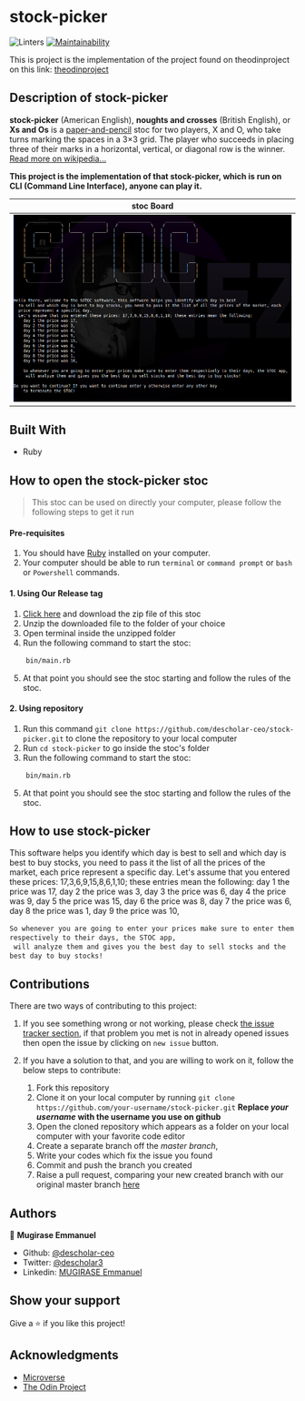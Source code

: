 # stock-picker
![Linters](https://github.com/descholar-ceo/stock-picker/workflows/Linters/badge.svg)  [![Maintainability](https://api.codeclimate.com/v1/badges/ab7367d28f41ed6f8224/maintainability)](https://codeclimate.com/github/descholar-ceo/stock-picker/maintainability)


This is project is the implementation of the project found on theodinproject on this link: [theodinproject](https://www.theodinproject.com/courses/ruby-programming/lessons/stock-picker)

## Description of stock-picker

**stock-picker** (American English), **noughts and crosses** (British English), or **Xs and Os** is a [paper-and-pencil](https://en.wikipedia.org/wiki/Paper-and-pencil_stoc) stoc for two players, X and O, who take turns marking the spaces in a 3×3 grid. The player who succeeds in placing three of their marks in a horizontal, vertical, or diagonal row is the winner. [Read more on wikipedia...](https://en.wikipedia.org/wiki/stock-picker)

**This project is the implementation of that stock-picker, which is run on CLI (Command Line Interface), anyone can play it.**

|        stoc Board          |
-----------------------------|
| ![](assets/stoc-board.png) |

## Built With
- Ruby

## How to open the stock-picker stoc
> This stoc can be used on directly your computer, please follow the following steps to get it run

#### Pre-requisites
1. You should have [Ruby](https://www.ruby-lang.org/en/) installed on your computer.
1. Your computer should be able to run `terminal` or `command prompt` or `bash` or `Powershell` commands.

#### 1. Using Our Release tag
1. [Click here](https://github.com/descholar-ceo/stock-picker/releases/tag/v1.0.b-beta) and download the zip file of this stoc
1. Unzip the downloaded file to the folder of your choice
1. Open terminal inside the unzipped folder
1. Run the following command to start the stoc:

```bash
    bin/main.rb
```
5. At that point you should see the stoc starting and follow the rules of the stoc.

#### 2. Using repository
1. Run this command `git clone https://github.com/descholar-ceo/stock-picker.git` to clone the repository to your local computer
1. Run `cd stock-picker` to go inside the stoc's folder
1. Run the following command to start the stoc:

```bash
    bin/main.rb
```
5. At that point you should see the stoc starting and follow the rules of the stoc.

## How to use stock-picker
This software helps you identify which day is best
  to sell and which day is best to buy stocks, you need to pass it the list of all the prices of the market, each
  price represent a specific day.
  Let's assume that you entered these prices: 17,3,6,9,15,8,6,1,10; these entries mean the following:
    day 1 the price was 17,
    day 2 the price was 3,
    day 3 the price was 6,
    day 4 the price was 9,
    day 5 the price was 15,
    day 6 the price was 8,
    day 7 the price was 6,
    day 8 the price was 1,
    day 9 the price was 10,

    So whenever you are going to enter your prices make sure to enter them respectively to their days, the STOC app,
     will analyze them and gives you the best day to sell stocks and the best day to buy stocks!

## Contributions

There are two ways of contributing to this project:

1.  If you see something wrong or not working, please check [the issue tracker section](https://github.com/descholar-ceo/stock-picker/issues ), if that problem you met is not in already opened issues then open the issue by clicking on `new issue` button.

2.  If you have a solution to that, and you are willing to work on it, follow the below steps to contribute:
    1.  Fork this repository
    1.  Clone it on your local computer by running `git clone https://github.com/your-username/stock-picker.git` __Replace *your username* with the username you use on github__
    1.  Open the cloned repository which appears as a folder on your local computer with your favorite code editor
    1.  Create a separate branch off the *master branch*,
    1.  Write your codes which fix the issue you found
    1.  Commit and push the branch you created
    1.  Raise a pull request, comparing your new created branch with our original master branch [here](https://github.com/descholar-ceo/stock-picker)

## Authors

👤 **Mugirase Emmanuel**

- Github: [@descholar-ceo](https://github.com/descholar-ceo)
- Twitter: [@descholar3](https://twitter.com/descholar3)
- Linkedin: [MUGIRASE Emmanuel](https://www.linkedin.com/in/mugirase-emmanuel-a90b49143)


## Show your support

Give a ⭐️ if you like this project!

## Acknowledgments

- [Microverse](https:www.microverse.org)
- [The Odin Project](https://www.theodinproject.com/)
